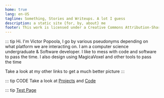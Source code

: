```yaml
---
home: true
lang: en-US
tagline: Something, Stories and Writeups. A lot I guess
description: a static site {for, by, about} me
footer: This work is licensed under a Creative Commons Attribution-ShareAlike 4.0 International License.
---
```

<Home/>

::: tip Hi.
I'm Victor Popoola, I go by various pseudonyms depending on what
platform we are interacting on.
I am a computer science undergraduate & Software developer. I like to mess with code and software to pass the time.
I also design using MagicaVoxel and other tools to pass the time

Take a look at my other links to get a much better picture 
:::

::: tip CODE
Take a look at [Projects](./about#Projects) and  [Code](./code)


::: tip 
[Test Page](./test)